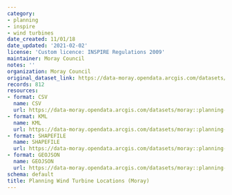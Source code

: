 ```yaml
---
category:
- planning
- inspire
- wind turbines
date_created: 11/01/18
date_updated: '2021-02-02'
license: 'Custom licence: INSPIRE Regulations 2009'
maintainer: Moray Council
notes: ''
organization: Moray Council
original_dataset_link: https://data-moray.opendata.arcgis.com/datasets/moray::planning-wind-turbine-locations-moray/about
records: 812
resources:
- format: CSV
  name: CSV
  url: https://data-moray.opendata.arcgis.com/datasets/moray::planning-wind-turbine-locations-moray/about
- format: KML
  name: KML
  url: https://data-moray.opendata.arcgis.com/datasets/moray::planning-wind-turbine-locations-moray/about
- format: SHAPEFILE
  name: SHAPEFILE
  url: https://data-moray.opendata.arcgis.com/datasets/moray::planning-wind-turbine-locations-moray/about
- format: GEOJSON
  name: GEOJSON
  url: https://data-moray.opendata.arcgis.com/datasets/moray::planning-wind-turbine-locations-moray/about
schema: default
title: Planning Wind Turbine Locations (Moray)
---
```

